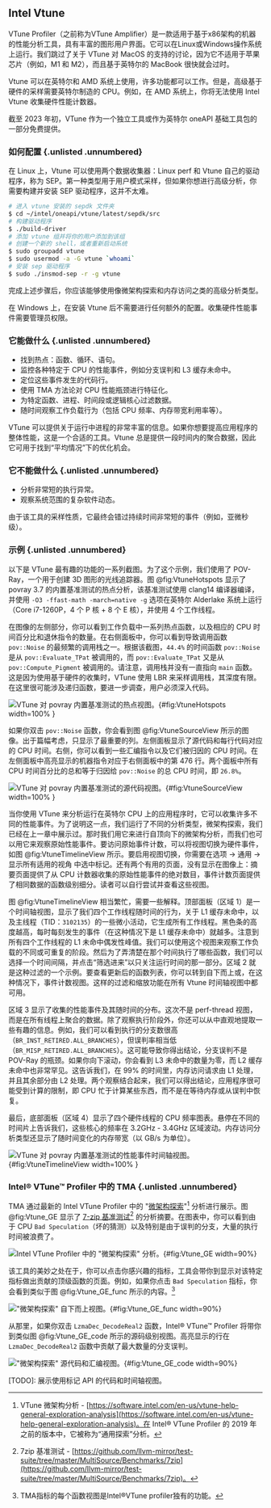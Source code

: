 ## Intel Vtune

VTune Profiler（之前称为VTune Amplifier）是一款适用于基于x86架构的机器的性能分析工具，具有丰富的图形用户界面。它可以在Linux或Windows操作系统上运行。我们跳过了关于 VTune 对 MacOS 的支持的讨论，因为它不适用于苹果芯片（例如，M1 和 M2），而且基于英特尔的 MacBook 很快就会过时。

Vtune 可以在英特尔和 AMD 系统上使用，许多功能都可以工作。但是，高级基于硬件的采样需要英特尔制造的 CPU。例如，在 AMD 系统上，你将无法使用 Intel Vtune 收集硬件性能计数器。

截至 2023 年初，VTune 作为一个独立工具或作为英特尔 oneAPI 基础工具包的一部分免费提供。

### 如何配置 {.unlisted .unnumbered}

在 Linux 上，Vtune 可以使用两个数据收集器：Linux perf 和 Vtune 自己的驱动程序，称为 SEP。第一种类型用于用户模式采样，但如果你想进行高级分析，你需要构建并安装 SEP 驱动程序，这并不太难。

```bash
# 进入 vtune 安装的 sepdk 文件夹
$ cd ~/intel/oneapi/vtune/latest/sepdk/src
# 构建驱动程序
$ ./build-driver
# 添加 vtune 组并将你的用户添加到该组
# 创建一个新的 shell，或者重新启动系统
$ sudo groupadd vtune
$ sudo usermod -a -G vtune `whoami`
# 安装 sep 驱动程序
$ sudo ./insmod-sep -r -g vtune
```

完成上述步骤后，你应该能够使用像微架构探索和内存访问之类的高级分析类型。

在 Windows 上，在安装 Vtune 后不需要进行任何额外的配置。收集硬件性能事件需要管理员权限。

### 它能做什么 {.unlisted .unnumbered}

- 找到热点：函数、循环、语句。
- 监控各种特定于 CPU 的性能事件，例如分支误判和 L3 缓存未命中。
- 定位这些事件发生的代码行。
- 使用 TMA 方法论对 CPU 性能瓶颈进行特征化。
- 为特定函数、进程、时间段或逻辑核心过滤数据。
- 随时间观察工作负载行为（包括 CPU 频率、内存带宽利用率等）。

VTune 可以提供关于运行中进程的非常丰富的信息。如果你想要提高应用程序的整体性能，这是一个合适的工具。Vtune 总是提供一段时间内的聚合数据，因此它可用于找到“平均情况”下的优化机会。

### 它不能做什么 {.unlisted .unnumbered}

- 分析非常短的执行异常。
- 观察系统范围的复杂软件动态。

由于该工具的采样性质，它最终会错过持续时间非常短的事件（例如，亚微秒级）。

### 示例 {.unlisted .unnumbered}

以下是 VTune 最有趣的功能的一系列截图。为了这个示例，我们使用了 POV-Ray，一个用于创建 3D 图形的光线追踪器。图  @fig:VtuneHotspots 显示了 povray 3.7 的内置基准测试的热点分析，该基准测试使用 clang14 编译器编译，并使用 `-O3 -ffast-math -march=native -g` 选项在英特尔 Alderlake 系统上运行（Core i7-1260P，4 个 P 核 + 8 个 E 核），并使用 4 个工作线程。

在图像的左侧部分，你可以看到工作负载中一系列热点函数，以及相应的 CPU 时间百分比和退休指令的数量。在右侧面板中，你可以看到导致调用函数 `pov::Noise` 的最频繁的调用栈之一。根据该截图，`44.4%` 的时间函数 `pov::Noise` 是从 `pov::Evaluate_TPat` 被调用的，而 `pov::Evaluate_TPat` 又是从 `pov::Compute_Pigment` 被调用的。请注意，调用栈并没有一直指向 `main` 函数。这是因为使用基于硬件的收集时，VTune 使用 LBR 来采样调用栈，其深度有限。在这里很可能涉及递归函数，要进一步调查，用户必须深入代码。

![VTune 对 povray 内置基准测试的热点视图。](../../img/perf-tools/VtunePovray.png){#fig:VtuneHotspots width=100% }

如果你双击 `pov::Noise` 函数，你会看到图  @fig:VtuneSourceView 所示的图像。出于篇幅考虑，只显示了最重要的列。左侧面板显示了源代码和每行代码对应的 CPU 时间。右侧，你可以看到一些汇编指令以及它们被归因的 CPU 时间。在左侧面板中高亮显示的机器指令对应于右侧面板中的第 476 行。两个面板中所有 CPU 时间百分比的总和等于归因给 `pov::Noise` 的总 CPU 时间，即 `26.8%`。

![VTune 对 povray 内置基准测试的源代码视图。](../../img/perf-tools/VtunePovray_SourceView.png){#fig:VtuneSourceView width=100% }

当你使用 VTune 来分析运行在英特尔 CPU 上的应用程序时，它可以收集许多不同的性能事件。为了说明这一点，我们运行了不同的分析类型，微架构探索，我们已经在上一章中展示过。那时我们用它来进行自顶向下的微架构分析，而我们也可以用它来观察原始性能事件。要访问原始事件计数，可以将视图切换为硬件事件，如图  @fig:VtuneTimelineView 所示。要启用视图切换，你需要在选项 -> 通用 -> 显示所有适用的视角 中选中标记。还有两个有用的页面，没有显示在图像上：摘要页面提供了从 CPU 计数器收集的原始性能事件的绝对数目，事件计数页面提供了相同数据的函数级别细分。读者可以自行尝试并查看这些视图。

图  @fig:VtuneTimelineView 相当繁忙，需要一些解释。顶部面板（区域 1）是一个时间轴视图，显示了我们四个工作线程随时间的行为，关于 L1 缓存未命中，以及主线程（TID：`3102135`）的一些微小活动，它生成所有工作线程。黑色条的高度越高，每时每刻发生的事件（在这种情况下是 L1 缓存未命中）就越多。注意到所有四个工作线程的 L1 未命中偶发性峰值。我们可以使用这个视图来观察工作负载的不同或可重复的阶段。然后为了弄清楚在那个时间执行了哪些函数，我们可以选择一个时间间隔，并点击“筛选进来”以只关注运行时间的那一部分。区域 2 就是这种过滤的一个示例。要查看更新后的函数列表，你可以转到自下而上或，在这种情况下，事件计数视图。这样的过滤和缩放功能在所有 Vtune 时间轴视图中都可用。

区域 3 显示了收集的性能事件及其随时间的分布。这次不是 perf-thread 视图，而是在所有线程上聚合的数据。除了观察执行阶段外，你还可以从中直观地提取一些有趣的信息。例如，我们可以看到执行的分支数很高（`BR_INST_RETIRED.ALL_BRANCHES`），但误判率相当低（`BR_MISP_RETIRED.ALL_BRANCHES`）。这可能导致你得出结论，分支误判不是 POV-Ray 的瓶颈。如果你向下滚动，你会看到 L3 未命中的数量为零，而 L2 缓存未命中也非常罕见。这告诉我们，在 99% 的时间里，内存访问请求由 L1 处理，并且其余部分由 L2 处理。两个观察结合起来，我们可以得出结论，应用程序很可能受到计算的限制，即 CPU 忙于计算某些东西，而不是在等待内存或从误判中恢复。

最后，底部面板（区域 4）显示了四个硬件线程的 CPU 频率图表。悬停在不同的时间片上告诉我们，这些核心的频率在 3.2GHz - 3.4GHz 区域波动。内存访问分析类型还显示了随时间变化的内存带宽（以 GB/s 为单位）。

![VTune 对 povray 内置基准测试的性能事件时间轴视图。](../../img/perf-tools/VtunePovray_EventTimeline.jpg){#fig:VtuneTimelineView width=100% }

### Intel® VTune™ Profiler 中的 TMA {.unlisted .unnumbered}

TMA 通过最新的 Intel VTune Profiler 中的 "[微架构探索](https://software.intel.com/en-us/vtune-help-general-exploration-analysis)"[^3] 分析进行展示。图  @fig:Vtune_GE 显示了 [7-zip 基准测试](https://github.com/llvm-mirror/test-suite/tree/master/MultiSource/Benchmarks/7zip)[^4] 的分析摘要。在图表中，你可以看到由于 CPU `Bad Speculation`（坏的猜测）以及特别是由于误判的分支，大量的执行时间被浪费了。

![Intel VTune Profiler 中的 "微架构探索" 分析。](../../img/pmu-features/Vtune_GE.png){#fig:Vtune_GE width=90%}

该工具的美妙之处在于，你可以点击你感兴趣的指标，工具会带你到显示对该特定指标做出贡献的顶级函数的页面。例如，如果你点击 `Bad Speculation` 指标，你会看到类似于图  @fig:Vtune_GE_func 所示的内容。[^19]

!["微架构探索" 自下而上视图。](../../img/pmu-features/Vtune_GE_function_view.png){#fig:Vtune_GE_func width=90%}

从那里，如果你双击 `LzmaDec_DecodeReal2` 函数，Intel® VTune™ Profiler 将带你到类似图  @fig:Vtune_GE_code 所示的源码级别视图。高亮显示的行在 `LzmaDec_DecodeReal2` 函数中贡献了最大数量的分支误判。

!["微架构探索" 源代码和汇编视图。](../../img/pmu-features/Vtune_GE_code_view.png){#fig:Vtune_GE_code width=90%}

[TODO]: 展示使用标记 API 的代码和时间轴视图。

[^3]: VTune 微架构分析 - [https://software.intel.com/en-us/vtune-help-general-exploration-analysis](https://software.intel.com/en-us/vtune-help-general-exploration-analysis)。在 Intel® VTune Profiler 的 2019 年之前的版本中，它被称为“通用探索”分析。
[^4]: 7zip 基准测试 - [https://github.com/llvm-mirror/test-suite/tree/master/MultiSource/Benchmarks/7zip](https://github.com/llvm-mirror/test-suite/tree/master/MultiSource/Benchmarks/7zip)。
[^19]: TMA指标的每个函数视图是Intel®VTune profiler独有的功能。